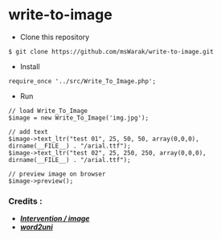 # write-to-image
- Clone this repository
```
$ git clone https://github.com/msWarak/write-to-image.git
```

- Install
```
require_once '../src/Write_To_Image.php';
```

- Run
```
// load Write_To_Image
$image = new Write_To_Image('img.jpg');

// add text
$image->text_ltr("test 01", 25, 50, 50, array(0,0,0), dirname(__FILE__) . "/arial.ttf");
$image->text_ltr("test 02", 25, 250, 250, array(0,0,0), dirname(__FILE__) . "/arial.ttf");

// preview image on browser
$image->preview();
```

### Credits :
- [***Intervention / image***](https://github.com/Intervention/image)
- [***word2uni***](https://github.com/Null78/word2uni/blob/main/word2uni.php)
